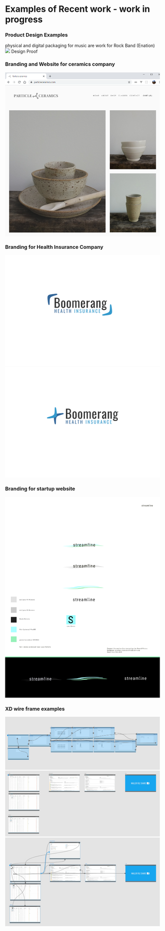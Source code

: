 # Examples of Recent work - work in progress

### Product Design Examples
physical and digital packaging for music are work for Rock Band (Enation)
![](examples_of_work/Shock%20EP%20-%20Design%20Proof%20(W139).jpeg)
Design Proof

### Branding and Website for ceramics company
![](examples_of_work/particle%20ceramics%20website.png)

### Branding for Health Insurance Company
![](examples_of_work/boomerang_v3.png)
![](examples_of_work/boomerang_v2.png)

### Branding for startup website
![](examples_of_work/steamline%20v3.png)

### XD wire frame examples
![](examples_of_work/km%20wire.png)
![](examples_of_work/streamline%20wire.png)
![](examples_of_work/streamline-%20lines.png)


